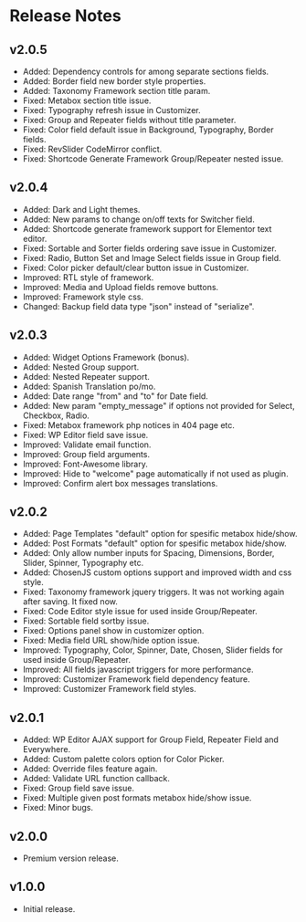 # Release Notes

## v2.0.5
- Added: Dependency controls for among separate sections fields.
- Added: Border field new border style properties.
- Added: Taxonomy Framework section title param.
- Fixed: Metabox section title issue.
- Fixed: Typography refresh issue in Customizer.
- Fixed: Group and Repeater fields without title parameter.
- Fixed: Color field default issue in Background, Typography, Border fields.
- Fixed: RevSlider CodeMirror conflict.
- Fixed: Shortcode Generate Framework Group/Repeater nested issue.

## v2.0.4
- Added: Dark and Light themes.
- Added: New params to change on/off texts for Switcher field.
- Added: Shortcode generate framework support for Elementor text editor.
- Fixed: Sortable and Sorter fields ordering save issue in Customizer.
- Fixed: Radio, Button Set and Image Select fields issue in Group field.
- Fixed: Color picker default/clear button issue in Customizer.
- Improved: RTL style of framework.
- Improved: Media and Upload fields remove buttons.
- Improved: Framework style css.
- Changed: Backup field data type "json" instead of "serialize".

## v2.0.3
- Added: Widget Options Framework (bonus).
- Added: Nested Group support.
- Added: Nested Repeater support.
- Added: Spanish Translation po/mo.
- Added: Date range "from" and "to" for Date field.
- Added: New param "empty_message" if options not provided for Select, Checkbox, Radio.
- Fixed: Metabox framework php notices in 404 page etc.
- Fixed: WP Editor field save issue.
- Improved: Validate email function.
- Improved: Group field arguments.
- Improved: Font-Awesome library.
- Improved: Hide to "welcome" page automatically if not used as plugin.
- Improved: Confirm alert box messages translations.

## v2.0.2
- Added: Page Templates "default" option for spesific metabox hide/show.
- Added: Post Formats "default" option for spesific metabox hide/show.
- Added: Only allow number inputs for Spacing, Dimensions, Border, Slider, Spinner, Typography etc.
- Added: ChosenJS custom options support and improved width and css style.
- Fixed: Taxonomy framework jquery triggers. It was not working again after saving. It fixed now.
- Fixed: Code Editor style issue for used inside Group/Repeater.
- Fixed: Sortable field sortby issue.
- Fixed: Options panel show in customizer option.
- Fixed: Media field URL show/hide option issue.
- Improved: Typography, Color, Spinner, Date, Chosen, Slider fields for used inside Group/Repeater.
- Improved: All fields javascript triggers for more performance.
- Improved: Customizer Framework field dependency feature.
- Improved: Customizer Framework field styles.

## v2.0.1
- Added: WP Editor AJAX support for Group Field, Repeater Field and Everywhere.
- Added: Custom palette colors option for Color Picker.
- Added: Override files feature again.
- Added: Validate URL function callback.
- Fixed: Group field save issue.
- Fixed: Multiple given post formats metabox hide/show issue.
- Fixed: Minor bugs.

## v2.0.0
- Premium version release.

## v1.0.0
- Initial release.
